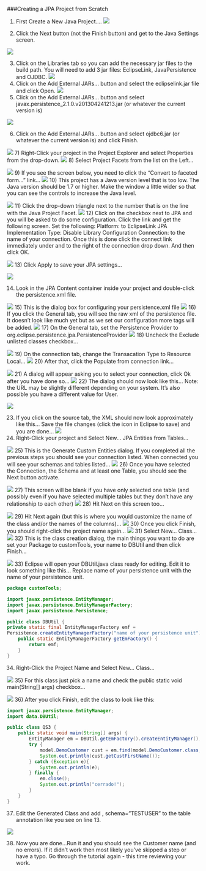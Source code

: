 <!-- this is the tutorial slowly I turned -->
###Creating a JPA Project from Scratch

1) First Create a New Java Project….
![](images/slowlyiturned/image10.png)

2) Click the Next button (not the Finish button) and get to the Java Settings screen.

![](images/slowlyiturned/image12.png)

3) Click on the Libraries tab so you can add the necessary jar files to the build path. You will need to add 3 jar files: EclipseLink, JavaPersistence and OJDBC.
![](images/slowlyiturned/image11.png)
4) Click on the Add External JARs… button and select the eclipselink.jar file and click Open. 
![](images/slowlyiturned/image14.png)
5) Click on the Add External JARs… button and select javax.persistence_2.1.0.v201304241213.jar (or whatever the current version is)

![](images/slowlyiturned/image13.png)

6) Click on the Add External JARs… button and select ojdbc6.jar (or whatever the current version is) and click Finish.

![](images/slowlyiturned/image16.png)
7) Right-Click your project in the Project Explorer and select Properties from the drop-down.
![](images/slowlyiturned/image15.png)
8) Select Project Facets from the list on the Left…

![](images/slowlyiturned/image20.png)
9) If you see the screen below, you need to click the “Convert to faceted form…” link…
![](images/slowlyiturned/image18.png)
10) This project has a Java version level that is too low.  The Java version should be 1.7 or higher.
Make the window a little wider so that you can see the controls to increase the Java level.

![](images/slowlyiturned/image25.png)
11) Click the drop-down triangle next to the number that is on the line with the Java Project Facet.
![](images/slowlyiturned/image21.png)
12) Click on the checkbox next to JPA and you will be asked to do some configuration. Click the link and get the following screen. Set the following:
Platform: to EclipseLink
JPA Implementation Type: Disable Library Configuration
Connection: to the name of your connection. 
Once this is done click the connect link immediately under and to the right of the connection drop down. 
And then click OK.

![](images/slowlyiturned/image23.png)
13) Click Apply to save your JPA settings…

![](images/slowlyiturned/image26.png)

14) Look in the JPA Content container inside your project and double-click the persistence.xml file.

![](images/slowlyiturned/image28.png)
15) This is the dialog box for configuring your persistence.xml file
![](images/slowlyiturned/image29.png)
16) If you click the General tab, you will see the raw xml of the persistence file. It doesn’t look like much yet but as we set our configuration more tags will be added.
![](images/slowlyiturned/image30.png)
17) On the General tab, set the Persistence Provider to  org.eclipse.persistence.jpa.PersistenceProvider
![](images/slowlyiturned/image31.png)
18) Uncheck the Exclude unlisted classes checkbox…

![](images/slowlyiturned/image32.png)
19) On the connection tab, change the Transacation Type to Resource Local…
![](images/slowlyiturned/image33.png)
20) After that, click the Populate from connection link…

![](images/slowlyiturned/image34.png)
21) A dialog will appear asking you to select your connection, click Ok after you have done so…
![](images/slowlyiturned/image00.png)
22) The dialog should now look like this… Note: the URL may be slightly different depending on your system. It’s also possible you have a different value for User.

![](images/slowlyiturned/image01.png)

23) If you click on the source tab, the XML should now look approximately like this… 
Save the file changes (click the icon in Eclipse to save) and you are done…
![](images/slowlyiturned/image02.png)
24) Right-Click your project and Select New… JPA Entities from Tables…

![](images/slowlyiturned/image03.png)
25) This is the Generate Custom Entities dialog. If you completed all the previous steps you should see your connection listed. When connected you will see your schemas and tables listed…
![](images/slowlyiturned/image04.png)
26) Once you have selected the Connection, the Schema and at least one Table, you should see the Next button activate.

![](images/slowlyiturned/image05.png)
27) This screen will be blank if you have only selected one table (and possibly even if you have selected multiple tables but they don’t have any relationship to each other)
![](images/slowlyiturned/image06.png)
28) Hit Next on this screen too…

![](images/slowlyiturned/image07.png)
29) Hit Next again (but this is where you would customize the name of the class and/or the names of the columns)…
![](images/slowlyiturned/image08.png)
30) Once you click Finish, you should right-click the project name again…
![](images/slowlyiturned/image09.png)
31) Select New… Class…
![](images/slowlyiturned/image17.png)
32) This is the class creation dialog, the main things you want to do are set your Package to customTools, your name to DBUtil and then click Finish…

![](images/slowlyiturned/image19.png)
33) Eclipse will open your DBUtil.java class ready for editing. Edit it to look something like this…
Replace name of your persistence unit with the name of your persistence unit.

```java
package customTools;

import javax.persistence.EntityManager;
import javax.persistence.EntityManagerFactory;
import javax.persistence.Persistence;

public class DBUtil {
private static final EntityManagerFactory emf = 
Persistence.createEntityManagerFactory("name of your persistence unit");
	public static EntityManagerFactory getEmFactory() {
		return emf;
	}
}
```
34) Right-Click the Project Name and Select New… Class…

![](images/slowlyiturned/image22.png)
35) For this class just pick a name and check the public static void main(String[] args) checkbox…

![](images/slowlyiturned/image24.png)
36) After you click Finish, edit the class to look like this:

```java
import javax.persistence.EntityManager;
import data.DBUtil;

public class QS3 {
	public static void main(String[] args) {
		EntityManager em = DBUtil.getEmFactory().createEntityManager();
		try {
			model.DemoCustomer cust = em.find(model.DemoCustomer.class, (long)2);
			System.out.println(cust.getCustFirstName());
		} catch (Exception e){
			System.out.println(e);
		} finally {
			em.close();
			System.out.println("cerrado!");
		}
	}
}

```
37)  Edit the Generated Class and add , schema=”TESTUSER” to the table annotation like you see on line 13.

![](images/slowlyiturned/image27.png)

38) Now you are done…Run it and you should see the Customer name (and no errors).
If it didn’t work then most likely you’ve skipped a step or have a typo. Go through the tutorial again - this time reviewing your work.

